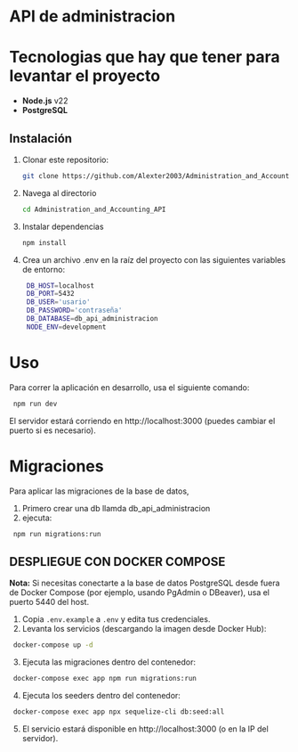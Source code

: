 # API de administracion

# Tecnologias que hay que tener para levantar el proyecto

- **Node.js** v22
- **PostgreSQL**

## Instalación

1. Clonar este repositorio:

   ```bash
   git clone https://github.com/Alexter2003/Administration_and_Accounting_API.git
   ```

2. Navega al directorio

   ```bash
   cd Administration_and_Accounting_API
   ```

3. Instalar dependencias

   ```bash
   npm install
   ```

4. Crea un archivo .env en la raíz del proyecto con las siguientes variables de entorno:

   ```bash
    DB_HOST=localhost
    DB_PORT=5432
    DB_USER='usario'
    DB_PASSWORD='contraseña'
    DB_DATABASE=db_api_administracion
    NODE_ENV=development
   ```

# Uso

Para correr la aplicación en desarrollo, usa el siguiente comando:

```bash
 npm run dev
```

El servidor estará corriendo en http://localhost:3000 (puedes cambiar el puerto si es necesario).

# Migraciones

Para aplicar las migraciones de la base de datos,

1. Primero crear una db llamda db_api_administracion
2. ejecuta:

```bash
 npm run migrations:run
```

## DESPLIEGUE CON DOCKER COMPOSE
**Nota:** Si necesitas conectarte a la base de datos PostgreSQL desde fuera de Docker Compose (por ejemplo, usando PgAdmin o DBeaver), usa el puerto 5440 del host.

1. Copia `.env.example` a `.env` y edita tus credenciales.
2. Levanta los servicios (descargando la imagen desde Docker Hub):
```bash
 docker-compose up -d
```
3. Ejecuta las migraciones dentro del contenedor:
```bash
 docker-compose exec app npm run migrations:run
```
4. Ejecuta los seeders dentro del contenedor:
```bash
 docker-compose exec app npx sequelize-cli db:seed:all
```
5. El servicio estará disponible en http://localhost:3000 (o en la IP del servidor).

